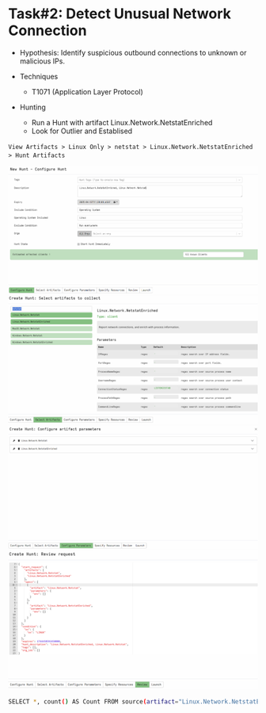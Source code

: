 # Task#2: Detect Unusual Network Connection

- Hypothesis: Identify suspicious outbound connections to unknown or malicious IPs.

- Techniques

  - T1071 (Application Layer Protocol)

- Hunting
  - Run a Hunt with artifact Linux.Network.NetstatEnriched
  - Look for Outlier and Establised

`View Artifacts > Linux Only > netstat > Linux.Network.NetstatEnriched > Hunt Artifacts`

![Velociraptor](/Velociraptor-Linux/assets/07.png)
![Velociraptor](/Velociraptor-Linux/assets/08.png)
![Velociraptor](/Velociraptor-Linux/assets/09.png)
![Velociraptor](/Velociraptor-Linux/assets/10.png)

```sh
SELECT *, count() AS Count FROM source(artifact="Linux.Network.NetstatEnriched") WHERE Status="ESTABLISHED"
```
